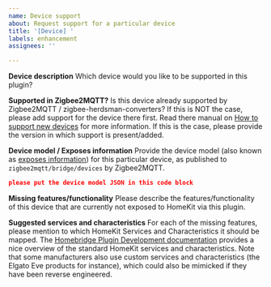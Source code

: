 ```yaml
---
name: Device support
about: Request support for a particular device
title: '[Device] '
labels: enhancement
assignees: ''

---
```


**Device description**
Which device would you like to be supported in this plugin?

**Supported in Zigbee2MQTT?**
Is this device already supported by Zigbee2MQTT / zigbee-herdsman-converters?
If this is NOT the case, please add support for the device there first.
Read there manual on [How to support new devices](https://www.zigbee2mqtt.io/how_tos/how_to_support_new_devices.html) for more information.
If this is the case, please provide the version in which support is present/added.

**Device model / Exposes information**
Provide the device model (also known as [exposes information](https://www.zigbee2mqtt.io/information/exposes)) for this particular device, as published to `zigbee2mqtt/bridge/devices` by Zigbee2MQTT.

```json
please put the device model JSON in this code block
```

**Missing features/functionality**
Please describe the features/functionality of this device that are currently not exposed to HomeKit via this plugin.

**Suggested services and characteristics**
For each of the missing features, please mention to which HomeKit Services and Characteristics it should be mapped.
The [Homebridge Plugin Development documentation](https://developers.homebridge.io/) provides a nice overview of the standard HomeKit services and characteristics.
Note that some manufacturers also use custom services and characteristics (the Elgato Eve products for instance), which could also be mimicked if they have been reverse engineered.